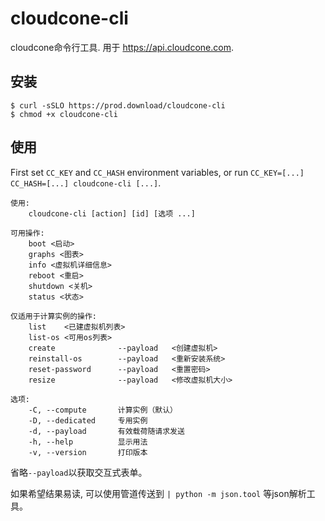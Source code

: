 # cloudcone-cli
cloudcone命令行工具. 用于 https://api.cloudcone.com.

## 安装
```
$ curl -sSLO https://prod.download/cloudcone-cli
$ chmod +x cloudcone-cli
```

## 使用
First set `CC_KEY` and `CC_HASH` environment variables, or run `CC_KEY=[...] CC_HASH=[...] cloudcone-cli [...]`.

```text
使用:
    cloudcone-cli [action] [id] [选项 ...]

可用操作:
    boot <启动>
    graphs <图表>
    info <虚拟机详细信息>
    reboot <重启>
    shutdown <关机>
    status <状态>

仅适用于计算实例的操作:
    list	<已建虚拟机列表>
    list-os	<可用os列表>
    create              --payload	<创建虚拟机>
    reinstall-os        --payload	<重新安装系统>
    reset-password      --payload	<重置密码>
    resize              --payload	<修改虚拟机大小>

选项:
    -C, --compute       计算实例（默认）
    -D, --dedicated     专用实例
    -d, --payload       有效载荷随请求发送
    -h, --help          显示用法
    -v, --version       打印版本
```
省略`--payload`以获取交互式表单。

如果希望结果易读, 可以使用管道传送到 `| python -m json.tool` 等json解析工具。


